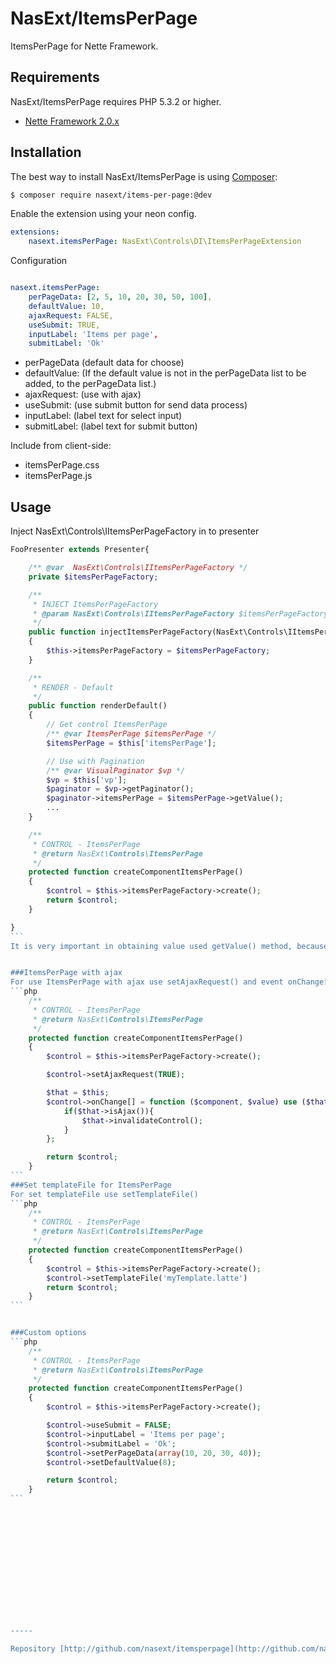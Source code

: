 NasExt/ItemsPerPage
===========================

ItemsPerPage for Nette Framework.

Requirements
------------

NasExt/ItemsPerPage requires PHP 5.3.2 or higher.

- [Nette Framework 2.0.x](https://github.com/nette/nette)

Installation
------------

The best way to install NasExt/ItemsPerPage is using  [Composer](http://getcomposer.org/):

```sh
$ composer require nasext/items-per-page:@dev
```

Enable the extension using your neon config.

```yml
extensions:
	nasext.itemsPerPage: NasExt\Controls\DI\ItemsPerPageExtension
```

Configuration
```yml

nasext.itemsPerPage:
	perPageData: [2, 5, 10, 20, 30, 50, 100],
	defaultValue: 10,
	ajaxRequest: FALSE,
	useSubmit: TRUE,
	inputLabel: 'Items per page',
	submitLabel: 'Ok'
```

- perPageData (default data for choose)
- defaultValue: (If the default value is not in the perPageData list to be added, to the perPageData list.)
- ajaxRequest: (use with ajax)
- useSubmit: (use submit button for send data process)
- inputLabel: (label text for select input)
- submitLabel: (label text for submit button)

Include from client-side:
- itemsPerPage.css
- itemsPerPage.js


## Usage
Inject NasExt\Controls\IItemsPerPageFactory in to presenter

````php
FooPresenter extends Presenter{

	/** @var  NasExt\Controls\IItemsPerPageFactory */
	private $itemsPerPageFactory;

	/**
	 * INJECT ItemsPerPageFactory
	 * @param NasExt\Controls\IItemsPerPageFactory $itemsPerPageFactory
	 */
	public function injectItemsPerPageFactory(NasExt\Controls\IItemsPerPageFactory $itemsPerPageFactory)
	{
		$this->itemsPerPageFactory = $itemsPerPageFactory;
	}

	/**
	 * RENDER - Default
	 */
	public function renderDefault()
	{
		// Get control ItemsPerPage
		/** @var ItemsPerPage $itemsPerPage */
		$itemsPerPage = $this['itemsPerPage'];

		// Use with Pagination
		/** @var VisualPaginator $vp */
		$vp = $this['vp'];
		$paginator = $vp->getPaginator();
		$paginator->itemsPerPage = $itemsPerPage->getValue();
		...
	}

	/**
	 * CONTROL - ItemsPerPage
	 * @return NasExt\Controls\ItemsPerPage
	 */
	protected function createComponentItemsPerPage()
	{
		$control = $this->itemsPerPageFactory->create();
		return $control;
	}

}
```
It is very important in obtaining value ​​used getValue() method, because only this ensures get valid data.


###ItemsPerPage with ajax
For use ItemsPerPage with ajax use setAjaxRequest() and event onChange[] for invalidateControl
```php
	/**
	 * CONTROL - ItemsPerPage
	 * @return NasExt\Controls\ItemsPerPage
	 */
	protected function createComponentItemsPerPage()
	{
		$control = $this->itemsPerPageFactory->create();

		$control->setAjaxRequest(TRUE);

		$that = $this;
		$control->onChange[] = function ($component, $value) use ($that) {
			if($that->isAjax()){
				$that->invalidateControl();
			}
		};

		return $control;
	}
```
###Set templateFile for ItemsPerPage
For set templateFile use setTemplateFile()
```php
	/**
	 * CONTROL - ItemsPerPage
	 * @return NasExt\Controls\ItemsPerPage
	 */
	protected function createComponentItemsPerPage()
	{
		$control = $this->itemsPerPageFactory->create();
		$control->setTemplateFile('myTemplate.latte')
		return $control;
	}
```


###Custom options
```php
	/**
	 * CONTROL - ItemsPerPage
	 * @return NasExt\Controls\ItemsPerPage
	 */
	protected function createComponentItemsPerPage()
	{
		$control = $this->itemsPerPageFactory->create();

		$control->useSubmit = FALSE;
		$control->inputLabel = 'Items per page';
		$control->submitLabel = 'Ok';
		$control->setPerPageData(array(10, 20, 30, 40));
		$control->setDefaultValue(8);

		return $control;
	}
```














-----

Repository [http://github.com/nasext/itemsperpage](http://github.com/nasext/itemsperpage).
